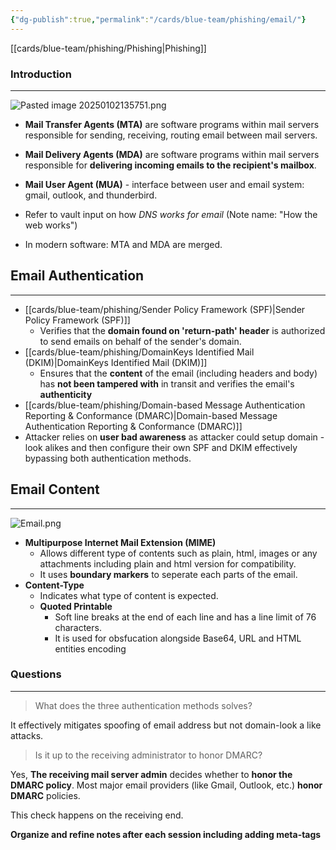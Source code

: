 ```yaml
---
{"dg-publish":true,"permalink":"/cards/blue-team/phishing/email/"}
---
```


[[cards/blue-team/phishing/Phishing\|Phishing]]
### Introduction
---
![Pasted image 20250102135751.png](/img/user/cards/blue-team/phishing/images/Pasted%20image%2020250102135751.png)
- **Mail Transfer Agents (MTA)** are software programs within mail servers responsible for sending, receiving, routing email between mail servers.
- **Mail Delivery Agents (MDA)** are software programs within mail servers responsible for **delivering incoming emails to the recipient's mailbox**.
- **Mail User Agent (MUA)** - interface between user and email system: gmail, outlook, and thunderbird.

- Refer to vault input on how _DNS works for email_ (Note name: "How the web works") 
- In modern software: MTA and MDA are merged.
## Email Authentication
---
- [[cards/blue-team/phishing/Sender Policy Framework (SPF)\|Sender Policy Framework (SPF)]] 
	- Verifies that the **domain found on 'return-path' header** is authorized to send emails on behalf of the sender's domain.
- [[cards/blue-team/phishing/DomainKeys Identified Mail (DKIM)\|DomainKeys Identified Mail (DKIM)]]
	- Ensures that the **content** of the email (including headers and body) has **not been tampered with** in transit and verifies the email's **authenticity**
- [[cards/blue-team/phishing/Domain-based Message Authentication Reporting & Conformance (DMARC)\|Domain-based Message Authentication Reporting & Conformance (DMARC)]]
 - Attacker relies on **user bad awareness** as attacker could setup domain -look alikes and then configure their own SPF and DKIM effectively bypassing both authentication methods.
## Email Content
---

![Email.png](/img/user/cards/blue-team/phishing/images/Email.png)
- **Multipurpose Internet Mail Extension (MIME)** 
	- Allows different type of contents such as plain, html, images or any attachments including plain and html version for compatibility.
	- It uses **boundary markers** to seperate each parts of the email.
- **Content-Type**
	- Indicates what type of content is expected.
	- **Quoted Printable**
		- Soft line breaks at the end of each line and has a line limit of 76 characters.
		- It is used for obsfucation alongside Base64, URL and HTML entities encoding



### Questions
---
> What does the three authentication methods solves?

It effectively mitigates spoofing of email address but not domain-look a like attacks.

> Is it up to the receiving administrator to honor DMARC?

Yes, **The receiving mail server admin** decides whether to **honor the DMARC policy**. Most major email providers (like Gmail, Outlook, etc.) **honor DMARC** policies.

This check happens on the receiving end.


**Organize and refine notes after each session including adding meta-tags**